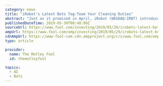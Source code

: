 ```yaml
---
category: news
title: "iRobot's Latest Bots Tag-Team Your Cleaning Duties"
abstract: "Just as it promised in April, iRobot (NASDAQ:IRBT) introduced two new products on Wednesday: the Roomba s9+ robotic vacuum, and the Bravva jet m6 floor-mopping robot. But make no mistake -- these new high-end bots are more than just incremental updates ..."
publishedDateTime: 2019-05-30T00:48:00Z
sourceUrl: https://www.fool.com/investing/2019/05/29/irobots-latest-bots-can-team-up-to-clean-your-hous.aspx
ampUrl: https://www.fool.com/amp/investing/2019/05/29/irobots-latest-bots-can-team-up-to-clean-your-hous.aspx
cdnAmpUrl: https://www-fool-com.cdn.ampproject.org/c/s/www.fool.com/amp/investing/2019/05/29/irobots-latest-bots-can-team-up-to-clean-your-hous.aspx
type: article

provider:
  name: The Motley Fool
  id: themotleyfool

topics:
  - AI
  - Bots
---
```

